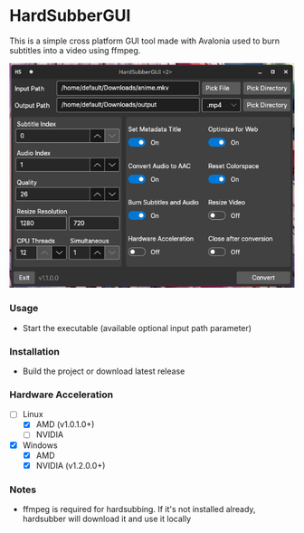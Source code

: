 # HardSubberGUI

This is a simple cross platform GUI tool made with Avalonia used to burn subtitles into a video using ffmpeg.

![image](image.png)

### Usage
* Start the executable (available optional input path parameter)

### Installation
* Build the project or download latest release

### Hardware Acceleration
- [ ] Linux
  - [x] AMD (v1.0.1.0+)
  - [ ] NVIDIA
- [x] Windows
  - [x] AMD
  - [x] NVIDIA (v1.2.0.0+)

### Notes
* ffmpeg is required for hardsubbing. If it's not installed already, hardsubber will download it and use it locally
